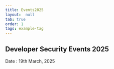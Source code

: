 ```yaml
---
title: Events2025
layout:  null
tab: true
order: 1
tags: example-tag
---
```


## Developer Security Events 2025

Date : 19th March, 2025
